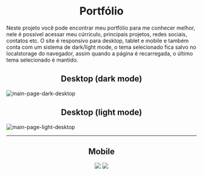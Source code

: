 <h1 align="center">Portfólio</h1>

Neste projeto você pode encontrar meu portfólio para me conhecer melhor, nele é possível acessar meu cúrriculo, principais projetos, redes sociais, contatos etc.
O site é responsivo para desktop, tablet e mobile e também conta com um sistema de dark/light mode, o tema selecionado fica salvo no localstorage do navegador, assim quando a página é recarregada, o último tema selecionado é mantido.

<h2 align="center">Desktop (dark mode)</h2>

![main-page-dark-desktop](https://user-images.githubusercontent.com/97999133/218612677-9298d456-f1ed-4203-9fae-8b207eefe8e2.png)

<h2 align="center">Desktop (light mode)</h2>

![main-page-light-desktop](https://user-images.githubusercontent.com/97999133/218612770-4b6d2207-2176-4a84-b245-55ae3f9e08a2.png)

<hr/>
<h2 align="center">Mobile</h2>

<p align="center">
  <img src="https://user-images.githubusercontent.com/97999133/219989114-8ecf5cba-e978-408b-806b-675c20e417bf.png" />
  
  
  <img src="https://user-images.githubusercontent.com/97999133/219988773-8539269c-929e-47e9-97f6-3b6d00b4e39c.png" />
</p>
